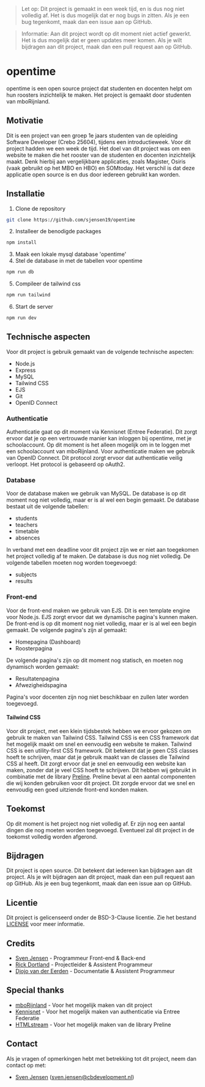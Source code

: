 > Let op: Dit project is gemaakt in een week tijd, en is dus nog niet volledig af. Het is dus mogelijk dat er nog bugs in zitten. Als je een bug tegenkomt, maak dan een issue aan op GitHub.

> Informatie: Aan dit project wordt op dit moment niet actief gewerkt. Het is dus mogelijk dat er geen updates meer komen. Als je wilt bijdragen aan dit project, maak dan een pull request aan op GitHub.

# opentime
opentime is een open source project dat studenten en docenten helpt om hun roosters inzichtelijk te maken. Het project is gemaakt door studenten van mboRijnland.

## Motivatie
Dit is een project van een groep 1e jaars studenten van de opleiding Software Developer (Crebo 25604), tijdens een introductieweek. Voor dit project hadden we een week de tijd. Het doel van dit project was om een website te maken die het rooster van de studenten en docenten inzichtelijk maakt. Denk hierbij aan vergelijkbare applicaties, zoals Magister, Osiris (vaak gebruikt op het MBO en HBO) en SOMtoday. Het verschil is dat deze applicatie open source is en dus door iedereen gebruikt kan worden.

## Installatie
1. Clone de repository
```bash
git clone https://github.com/sjensen19/opentime
``` 
2. Installeer de benodigde packages
```bash
npm install
```
3. Maak een lokale mysql database 'opentime'
4. Stel de database in met de tabellen voor opentime
```bash
npm run db
```
5. Compileer de tailwind css
```bash
npm run tailwind
```
6. Start de server
```bash
npm run dev
```

## Technische aspecten
Voor dit project is gebruik gemaakt van de volgende technische aspecten:
- Node.js
- Express
- MySQL
- Tailwind CSS
- EJS
- Git
- OpenID Connect

### Authenticatie
Authenticatie gaat op dit moment via Kennisnet (Entree Federatie). Dit zorgt ervoor dat je op een vertrouwde manier kan inloggen bij opentime, met je schoolaccount. Op dit moment is het alleen mogelijk om in te loggen met een schoolaccount van mboRijnland.
Voor authenticatie maken we gebruik van OpenID Connect. Dit protocol zorgt ervoor dat authenticatie veilig verloopt. Het protocol is gebaseerd op oAuth2.

### Database
Voor de database maken we gebruik van MySQL. De database is op dit moment nog niet volledig, maar er is al wel een begin gemaakt. De database bestaat uit de volgende tabellen:
- students
- teachers
- timetable
- absences

In verband met een deadline voor dit project zijn we er niet aan toegekomen het project volledig af te maken. De database is dus nog niet volledig. De volgende tabellen moeten nog worden toegevoegd:
- subjects
- results

### Front-end
Voor de front-end maken we gebruik van EJS. Dit is een template engine voor Node.js. EJS zorgt ervoor dat we dynamische pagina's kunnen maken. De front-end is op dit moment nog niet volledig, maar er is al wel een begin gemaakt. De volgende pagina's zijn al gemaakt:
- Homepagina (Dashboard)
- Roosterpagina

De volgende pagina's zijn op dit moment nog statisch, en moeten nog dynamisch worden gemaakt:
- Resultatenpagina
- Afwezigheidspagina

Pagina's voor docenten zijn nog niet beschikbaar en zullen later worden toegevoegd.

#### Tailwind CSS
Voor dit project, met een klein tijdsbestek hebben we ervoor gekozen om gebruik te maken van Tailwind CSS. Tailwind CSS is een CSS framework dat het mogelijk maakt om snel en eenvoudig een website te maken. Tailwind CSS is een utility-first CSS framework. Dit betekent dat je geen CSS classes hoeft te schrijven, maar dat je gebruik maakt van de classes die Tailwind CSS al heeft. Dit zorgt ervoor dat je snel en eenvoudig een website kan maken, zonder dat je veel CSS hoeft te schrijven. Dit hebben wij gebruikt in combinatie met de library [Preline](https://github.com/htmlstreamofficial/preline). Preline bevat al een aantal componenten die wij konden gebruiken voor dit project. Dit zorgde ervoor dat we snel en eenvoudig een goed uitziende front-end konden maken.

## Toekomst
Op dit moment is het project nog niet volledig af. Er zijn nog een aantal dingen die nog moeten worden toegevoegd. Eventueel zal dit project in de toekomst volledig worden afgerond.

## Bijdragen
Dit project is open source. Dit betekent dat iedereen kan bijdragen aan dit project. Als je wilt bijdragen aan dit project, maak dan een pull request aan op GitHub. Als je een bug tegenkomt, maak dan een issue aan op GitHub.

## Licentie
Dit project is gelicenseerd onder de BSD-3-Clause licentie. Zie het bestand [LICENSE](./LICENSE) voor meer informatie.

## Credits
- [Sven Jensen](https://www.github.com/sjensen19) - Programmeur Front-end & Back-end
- [Rick Dortland](https://www.github.com/RickDortland) - Projectleider & Assistent Programmeur
- [Djojo van der Eerden](https://www.github.com/DjojovdEerden) - Documentatie & Assistent Programmeur

## Special thanks
- [mboRijnland](https://www.mborijnland.nl) - Voor het mogelijk maken van dit project
- [Kennisnet](https://www.kennisnet.nl) - Voor het mogelijk maken van authenticatie via Entree Federatie
- [HTMLstream](https://htmlstream.com) - Voor het mogelijk maken van de library Preline

## Contact
Als je vragen of opmerkingen hebt met betrekking tot dit project, neem dan contact op met:
- [Sven Jensen](https://www.github.com/sjensen19) (sven.jensen@cbdevelopment.nl)